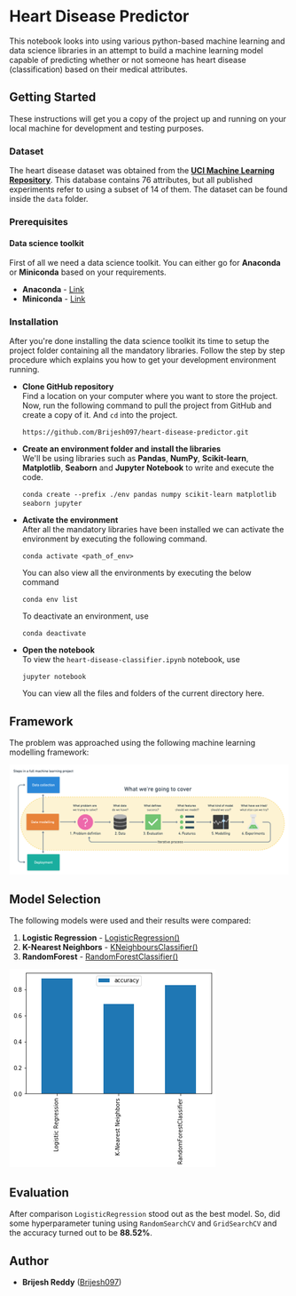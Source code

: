# Heart Disease Predictor

This notebook looks into using various python-based machine learning and data science libraries in an attempt to build a machine learning model capable of predicting whether or not someone has heart disease (classification) based on their medical attributes.

## Getting Started

These instructions will get you a copy of the project up and running on your local machine for development and testing purposes.

### Dataset
The heart disease dataset was obtained from the [**UCI Machine Learning Repository**](https://archive.ics.uci.edu/ml/datasets/heart+Disease). This database contains 76 attributes, but all published experiments refer to using a subset of 14 of them. The dataset can be found inside the `data` folder.

### Prerequisites

#### Data science toolkit

First of all we need a data science toolkit. You can either go for **Anaconda** or **Miniconda** based on your requirements.
- **Anaconda** - [Link](https://www.anaconda.com/products/individual)
- **Miniconda** - [Link](https://docs.conda.io/en/latest/miniconda.html)

### Installation

After you're done installing the data science toolkit its time to setup the project folder containing all the mandatory libraries. Follow the step by step procedure which explains you how to get your development environment running.

- **Clone GitHub repository** <br>
    Find a location on your computer where you want to store the project. Now, run the following command to pull the project from GitHub and create a copy of it. And `cd` into the project.
    ```
    https://github.com/Brijesh097/heart-disease-predictor.git
    ```
    
    
- **Create an environment folder and install the libraries** <br>
    We'll be using libraries such as **Pandas**, **NumPy**, **Scikit-learn**, **Matplotlib**, **Seaborn** and **Jupyter Notebook** to write and execute the code.
    ```
    conda create --prefix ./env pandas numpy scikit-learn matplotlib seaborn jupyter
    ```


- **Activate the environment** <br>
    After all the mandatory libraries have been installed we can activate the environment by executing the following command.
    ```
    conda activate <path_of_env>
    ```
    
    You can also view all the environments by executing the below command
    ```
    conda env list
    ```
    
    To deactivate an environment, use
    ```
    conda deactivate
    ```
    
- **Open the notebook** <br>
    To view the `heart-disease-classifier.ipynb` notebook, use
    ```
    jupyter notebook
    ```
    You can view all the files and folders of the current directory here.
    
    
## Framework

The problem was approached using the following machine learning modelling framework:

![ML Framework](images/ml-framework.png)

## Model Selection

The following models were used and their results were compared:
1. **Logistic Regression** - [LogisticRegression()](https://scikit-learn.org/stable/modules/generated/sklearn.linear_model.LogisticRegression.html)
2. **K-Nearest Neighbors** - [KNeighboursClassifier()](https://scikit-learn.org/stable/modules/generated/sklearn.neighbors.KNeighborsClassifier.html)
3. **RandomForest** - [RandomForestClassifier()](https://scikit-learn.org/stable/modules/generated/sklearn.ensemble.RandomForestClassifier.html)

![Model Comparison](images/models-compared.png)

## Evaluation

After comparison `LogisticRegression` stood out as the best model. So, did some hyperparameter tuning using `RandomSearchCV` and `GridSearchCV` and the accuracy turned out to be **88.52%**.

## Author

* **Brijesh Reddy**  ([Brijesh097](https://github.com/Brijesh097))

